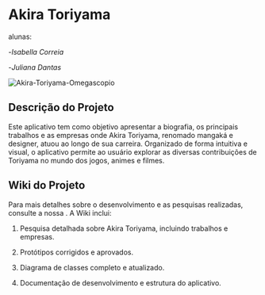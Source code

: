 # Akira Toriyama

alunas: 

-*Isabella Correia*

-*Juliana Dantas*


![Akira-Toriyama-Omegascopio](https://github.com/user-attachments/assets/f3b29c6f-c1f5-4aae-8588-d622559f4b77)


## Descrição do Projeto

Este aplicativo tem como objetivo apresentar a biografia, os principais trabalhos e as empresas onde Akira Toriyama, renomado mangaká e designer, atuou ao longo de sua carreira. Organizado de forma intuitiva e visual, o aplicativo permite ao usuário explorar as diversas contribuições de Toriyama no mundo dos jogos, animes e filmes.


## Wiki do Projeto

Para mais detalhes sobre o desenvolvimento e as pesquisas realizadas, consulte a nossa . A Wiki inclui:

1. Pesquisa detalhada sobre Akira Toriyama, incluindo trabalhos e empresas.


2. Protótipos corrigidos e aprovados.


3. Diagrama de classes completo e atualizado.


4. Documentação de desenvolvimento e estrutura do aplicativo.

